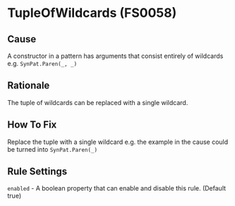 # TupleOfWildcards (FS0058)

## Cause

A constructor in a pattern has arguments that consist entirely of wildcards e.g. `SynPat.Paren(_, _)`

## Rationale

The tuple of wildcards can be replaced with a single wildcard.

## How To Fix

Replace the tuple with a single wildcard e.g. the example in the cause could be turned into `SynPat.Paren(_)`

## Rule Settings

`enabled` - A boolean property that can enable and disable this rule. (Default true)
